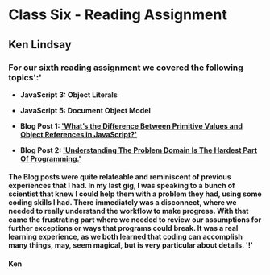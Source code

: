 # Class Six - Reading Assignment

## Ken Lindsay

### For our sixth reading assignment we covered the following topics':'

- **JavaScript  3: Object Literals**
- **JavaScript  5: Document Object Model**

- **Blog Post   1: ['What’s the Difference Between Primitive Values and Object References in JavaScript?'](https://betterprogramming.pub/intermediate-javascript-whats-the-difference-between-primitive-values-and-object-references-e863d70677b)**

- **Blog Post   2: ['Understanding The Problem Domain Is The Hardest Part Of Programming.'](https://simpleprogrammer.com/understanding-the-problem-domain-is-the-hardest-part-of-programming)**

#### The Blog posts were quite relateable and reminiscent of previous experiences that I had. In my last gig, I was speaking to a bunch of scientist that knew I could help them with a problem they had, using some coding skills I had. There immediately was a disconnect, where we needed to really understand the workflow to make progress. With that came the frustrating part where we needed to review our assumptions for further exceptions or ways that programs could break. It was a real learning experience, as we both learned that coding can accomplish many things, may, seem magical, but is very particular about details. '!'

#### Ken
